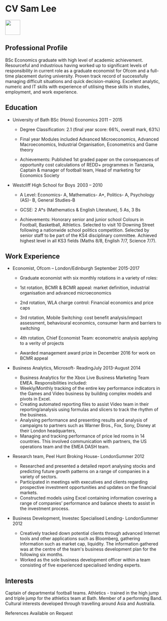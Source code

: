 CV Sam Lee
============
<img src="https://scontent-amt2-1.xx.fbcdn.net/v/t1.0-9/11038793_10206369659027648_93688227103615151_n.jpg?oh=c5ffafc55e0116a854920ee54a17fadf&oe=5A486DD6" width="48">

Professional Profile 
--------------------
BSc Economics graduate with high level of academic achievement. Resourceful and industrious having worked up to significant levels of responsibility in current role as a graduate economist for Ofcom and a full-time placement during university. Proven track record of successfully managing difficult situations and quick decision-making. Excellent analytic, numeric and IT skills with experience of utilising these skills in studies, employment, and work experience. 



Education 
---------

* University of Bath                BSc (Hons) Economics             2011 – 2015          
  * Degree Classification: 2.1 (final year score: 66%, overall mark, 63%) 
 
  * Final year Modules included Advanced Microeconomics, Advanced Macroeconomics, Industrial Organisation, Econometrics and Game theory 
 
  * Achievements: Published 1st graded paper on the consequences of opportunity cost calculations of REDD+ programmes in Tanzania, Captain & manager of football team, Head of marketing for Economics Society 


* Westcliff High School for Boys       2003 – 2010 
  * A Level: Economics- A, Mathematics- A*, Politics- A, Psychology (AS)- B, General Studies-B 

  * GCSE: 2 A*s (Mathematics & English Literature), 5 As, 3 Bs 

  * Achievements: Honorary senior and junior school Colours in Football, Basketball, Athletics. Selected to visit 10 Downing Street following a nationwide school politics competition. Selected by senior staff to be part of the KS4 disciplinary committee. Achieved highest level in all KS3 fields (Maths 8/8, English 7/7, Science 7/7). 

Work Experience 
---------------
* Economist, Ofcom – London/Edinburgh           September 2015-2017

  * Graduate economist with six monthly rotations in a variety of roles: 

   * 1st rotation, BCMR & BCMR appeal: market definition, industrial organisation and advanced microeconomics 

  * 2nd rotation, WLA charge control: Financial economics and price caps 

  * 3rd rotation, Mobile Switching: cost benefit analysis/impact assessment, behavioural economics, consumer harm and barriers to switching

  * 4th rotation, Chief Economist Team: econometric analysis applying to a verity of projects 

  * Awarded management award prize in December 2016 for work on BCMR appeal 

* Business Analytics, Microsoft- ReadingJuly 2013-August 2014 
  * Business Analytics for the Xbox Live Business Marketing Team EMEA. Responsibilities included: 
  * Weekly/Monthly tracking of the entire key performance indicators in the Games and Video business by building complex models and pivots in Excel. 
  * Creating automated reporting files to assist Video team in their reporting/analysis using formulas and slicers to track the rhythm of the business. 
  * Analysing performance and presenting results and analysis of campaigns to partners such as Warner Bros., Fox, Sony, Disney at their London headquarters,   
  * Managing and tracking performance of price led rooms in 14 countries. This involved communication with partners, the US operations team and the EMEA DASH team. 
* Research team, Peel Hunt Broking House- LondonSummer 2012 
  * Researched and presented a detailed report analysing stocks and predicting future growth patterns on a range of companies in a variety of sectors. 
  * Participated in meetings with executives and clients regarding prospective investment opportunities and updates on the financial markets. 
  * Constructed models using Excel containing information covering a range of companies’ performance and balance sheets to assist in the investment process. 
* Business Development, Investec Specialised Lending- LondonSummer 2012 
  * Creatively tracked down potential clients through advanced Internet tools and other applications such as Bloomberg, gathering information such as market cap, liquidity. The information gathered was at the centre of the team's business development plan for the following six months. 
  * Worked as the sole business development officer within a team consisting of five experienced specialised lending experts. 


Interests 
---------
Captain of departmental football teams.  Athletics - trained in the high jump and triple jump for the athletics team at Bath.  Member of a performing Band. Cultural interests developed through travelling around Asia and Australia. 

References Available on Request 



